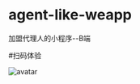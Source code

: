 # agent-like-weapp
加盟代理人的小程序--B端

#扫码体验

![avatar](https://wx.qq.com/cgi-bin/mmwebwx-bin/webwxgetmsgimg?&MsgID=4144560540467512696&skey=%40crypt_bd4ab8c7_3e10cdc10c3f76f6517fc37bcd0ff8bb)
